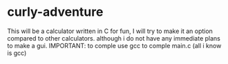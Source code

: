 # curly-adventure
This will be a calculator written in C for fun, I will try to make it an option compared to other calculators. although i do not have any immediate plans to make a gui.
IMPORTANT: to comple use gcc to comple main.c     (all i know is gcc)
